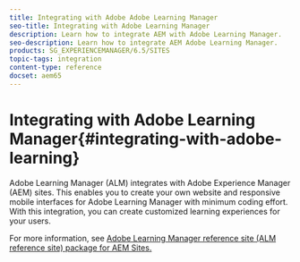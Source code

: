 ```yaml
---
title: Integrating with Adobe Adobe Learning Manager
seo-title: Integrating with Adobe Learning Manager
description: Learn how to integrate AEM with Adobe Learning Manager.
seo-description: Learn how to integrate AEM Adobe Learning Manager.
products: SG_EXPERIENCEMANAGER/6.5/SITES
topic-tags: integration
content-type: reference
docset: aem65
---
```

# Integrating with Adobe Learning Manager{#integrating-with-adobe-learning}

Adobe Learning Manager (ALM) integrates with Adobe Experience Manager (AEM) sites. This enables you to create your own website and responsive mobile interfaces for Adobe Learning Manager with minimum coding effort. With this integration, you can create customized learning experiences for your users.

For more information, see [Adobe Learning Manager reference site (ALM reference site) package for AEM Sites.](https://helpx.adobe.com/learning-manager/adobe-learning-manager-integration-aem.html)
